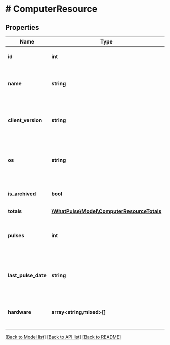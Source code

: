 # # ComputerResource

## Properties

Name | Type | Description | Notes
------------ | ------------- | ------------- | -------------
**id** | **int** | The unique identifier for the computer. |
**name** | **string** | How the computer is named on the user&#39;s account. |
**client_version** | **string** | The version of the WhatPulse client running on this computer. |
**os** | **string** | The operating system of the computer, represented as code. |
**is_archived** | **bool** | Whether or not this computer is archived. |
**totals** | [**\WhatPulse\Model\ComputerResourceTotals**](ComputerResourceTotals.md) |  |
**pulses** | **int** | The total number of pulses recorded for this computer. |
**last_pulse_date** | **string** | The date and time of the last pulse recorded for this computer. |
**hardware** | **array<string,mixed>[]** | Hardware specifications and peripherals, if available. |

[[Back to Model list]](../../README.md#models) [[Back to API list]](../../README.md#endpoints) [[Back to README]](../../README.md)
